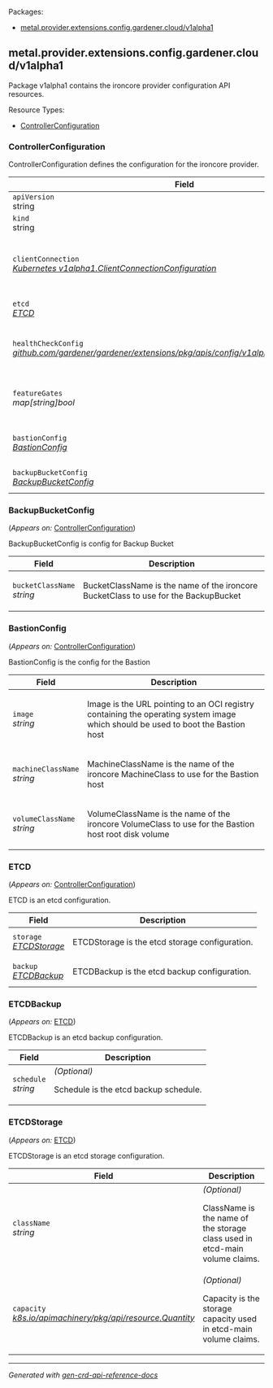 <p>Packages:</p>
<ul>
<li>
<a href="#metal.provider.extensions.config.gardener.cloud%2fv1alpha1">metal.provider.extensions.config.gardener.cloud/v1alpha1</a>
</li>
</ul>
<h2 id="metal.provider.extensions.config.gardener.cloud/v1alpha1">metal.provider.extensions.config.gardener.cloud/v1alpha1</h2>
<p>
<p>Package v1alpha1 contains the ironcore provider configuration API resources.</p>
</p>
Resource Types:
<ul><li>
<a href="#metal.provider.extensions.config.gardener.cloud/v1alpha1.ControllerConfiguration">ControllerConfiguration</a>
</li></ul>
<h3 id="metal.provider.extensions.config.gardener.cloud/v1alpha1.ControllerConfiguration">ControllerConfiguration
</h3>
<p>
<p>ControllerConfiguration defines the configuration for the ironcore provider.</p>
</p>
<table>
<thead>
<tr>
<th>Field</th>
<th>Description</th>
</tr>
</thead>
<tbody>
<tr>
<td>
<code>apiVersion</code></br>
string</td>
<td>
<code>
metal.provider.extensions.config.gardener.cloud/v1alpha1
</code>
</td>
</tr>
<tr>
<td>
<code>kind</code></br>
string
</td>
<td><code>ControllerConfiguration</code></td>
</tr>
<tr>
<td>
<code>clientConnection</code></br>
<em>
<a href="https://godoc.org/k8s.io/component-base/config/v1alpha1#ClientConnectionConfiguration">
Kubernetes v1alpha1.ClientConnectionConfiguration
</a>
</em>
</td>
<td>
<em>(Optional)</em>
<p>ClientConnection specifies the kubeconfig file and client connection
settings for the proxy server to use when communicating with the apiserver.</p>
</td>
</tr>
<tr>
<td>
<code>etcd</code></br>
<em>
<a href="#metal.provider.extensions.config.gardener.cloud/v1alpha1.ETCD">
ETCD
</a>
</em>
</td>
<td>
<p>ETCD is the etcd configuration.</p>
</td>
</tr>
<tr>
<td>
<code>healthCheckConfig</code></br>
<em>
<a href="https://github.com/gardener/gardener/extensions/pkg/apis/config">
github.com/gardener/gardener/extensions/pkg/apis/config/v1alpha1.HealthCheckConfig
</a>
</em>
</td>
<td>
<em>(Optional)</em>
<p>HealthCheckConfig is the config for the health check controller</p>
</td>
</tr>
<tr>
<td>
<code>featureGates</code></br>
<em>
map[string]bool
</em>
</td>
<td>
<em>(Optional)</em>
<p>FeatureGates is a map of feature names to bools that enable
or disable alpha/experimental features.
Default: nil</p>
</td>
</tr>
<tr>
<td>
<code>bastionConfig</code></br>
<em>
<a href="#metal.provider.extensions.config.gardener.cloud/v1alpha1.BastionConfig">
BastionConfig
</a>
</em>
</td>
<td>
<em>(Optional)</em>
<p>BastionConfig is the config for the Bastion</p>
</td>
</tr>
<tr>
<td>
<code>backupBucketConfig</code></br>
<em>
<a href="#metal.provider.extensions.config.gardener.cloud/v1alpha1.BackupBucketConfig">
BackupBucketConfig
</a>
</em>
</td>
<td>
<p>BackupBucketConfig is config for Backup Bucket</p>
</td>
</tr>
</tbody>
</table>
<h3 id="metal.provider.extensions.config.gardener.cloud/v1alpha1.BackupBucketConfig">BackupBucketConfig
</h3>
<p>
(<em>Appears on:</em>
<a href="#metal.provider.extensions.config.gardener.cloud/v1alpha1.ControllerConfiguration">ControllerConfiguration</a>)
</p>
<p>
<p>BackupBucketConfig is config for Backup Bucket</p>
</p>
<table>
<thead>
<tr>
<th>Field</th>
<th>Description</th>
</tr>
</thead>
<tbody>
<tr>
<td>
<code>bucketClassName</code></br>
<em>
string
</em>
</td>
<td>
<p>BucketClassName is the name of the ironcore BucketClass to use for the BackupBucket</p>
</td>
</tr>
</tbody>
</table>
<h3 id="metal.provider.extensions.config.gardener.cloud/v1alpha1.BastionConfig">BastionConfig
</h3>
<p>
(<em>Appears on:</em>
<a href="#metal.provider.extensions.config.gardener.cloud/v1alpha1.ControllerConfiguration">ControllerConfiguration</a>)
</p>
<p>
<p>BastionConfig is the config for the Bastion</p>
</p>
<table>
<thead>
<tr>
<th>Field</th>
<th>Description</th>
</tr>
</thead>
<tbody>
<tr>
<td>
<code>image</code></br>
<em>
string
</em>
</td>
<td>
<p>Image is the URL pointing to an OCI registry containing the operating system image which should be used to boot the Bastion host</p>
</td>
</tr>
<tr>
<td>
<code>machineClassName</code></br>
<em>
string
</em>
</td>
<td>
<p>MachineClassName is the name of the ironcore MachineClass to use for the Bastion host</p>
</td>
</tr>
<tr>
<td>
<code>volumeClassName</code></br>
<em>
string
</em>
</td>
<td>
<p>VolumeClassName is the name of the ironcore VolumeClass to use for the Bastion host root disk volume</p>
</td>
</tr>
</tbody>
</table>
<h3 id="metal.provider.extensions.config.gardener.cloud/v1alpha1.ETCD">ETCD
</h3>
<p>
(<em>Appears on:</em>
<a href="#metal.provider.extensions.config.gardener.cloud/v1alpha1.ControllerConfiguration">ControllerConfiguration</a>)
</p>
<p>
<p>ETCD is an etcd configuration.</p>
</p>
<table>
<thead>
<tr>
<th>Field</th>
<th>Description</th>
</tr>
</thead>
<tbody>
<tr>
<td>
<code>storage</code></br>
<em>
<a href="#metal.provider.extensions.config.gardener.cloud/v1alpha1.ETCDStorage">
ETCDStorage
</a>
</em>
</td>
<td>
<p>ETCDStorage is the etcd storage configuration.</p>
</td>
</tr>
<tr>
<td>
<code>backup</code></br>
<em>
<a href="#metal.provider.extensions.config.gardener.cloud/v1alpha1.ETCDBackup">
ETCDBackup
</a>
</em>
</td>
<td>
<p>ETCDBackup is the etcd backup configuration.</p>
</td>
</tr>
</tbody>
</table>
<h3 id="metal.provider.extensions.config.gardener.cloud/v1alpha1.ETCDBackup">ETCDBackup
</h3>
<p>
(<em>Appears on:</em>
<a href="#metal.provider.extensions.config.gardener.cloud/v1alpha1.ETCD">ETCD</a>)
</p>
<p>
<p>ETCDBackup is an etcd backup configuration.</p>
</p>
<table>
<thead>
<tr>
<th>Field</th>
<th>Description</th>
</tr>
</thead>
<tbody>
<tr>
<td>
<code>schedule</code></br>
<em>
string
</em>
</td>
<td>
<em>(Optional)</em>
<p>Schedule is the etcd backup schedule.</p>
</td>
</tr>
</tbody>
</table>
<h3 id="metal.provider.extensions.config.gardener.cloud/v1alpha1.ETCDStorage">ETCDStorage
</h3>
<p>
(<em>Appears on:</em>
<a href="#metal.provider.extensions.config.gardener.cloud/v1alpha1.ETCD">ETCD</a>)
</p>
<p>
<p>ETCDStorage is an etcd storage configuration.</p>
</p>
<table>
<thead>
<tr>
<th>Field</th>
<th>Description</th>
</tr>
</thead>
<tbody>
<tr>
<td>
<code>className</code></br>
<em>
string
</em>
</td>
<td>
<em>(Optional)</em>
<p>ClassName is the name of the storage class used in etcd-main volume claims.</p>
</td>
</tr>
<tr>
<td>
<code>capacity</code></br>
<em>
<a href="https://godoc.org/k8s.io/apimachinery/pkg/api/resource#Quantity">
k8s.io/apimachinery/pkg/api/resource.Quantity
</a>
</em>
</td>
<td>
<em>(Optional)</em>
<p>Capacity is the storage capacity used in etcd-main volume claims.</p>
</td>
</tr>
</tbody>
</table>
<hr/>
<p><em>
Generated with <a href="https://github.com/ahmetb/gen-crd-api-reference-docs">gen-crd-api-reference-docs</a>
</em></p>
